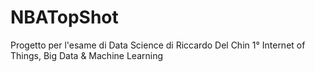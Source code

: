 # NBATopShot
Progetto per l'esame di Data Science di Riccardo Del Chin
1° Internet of Things, Big Data & Machine Learning
